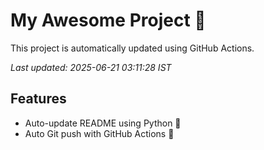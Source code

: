 # My Awesome Project 🚀

This project is automatically updated using GitHub Actions.

_Last updated: 2025-06-21 03:11:28 IST_

## Features
- Auto-update README using Python 🐍
- Auto Git push with GitHub Actions 🤖
